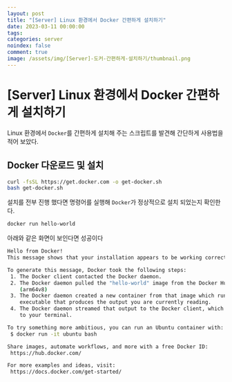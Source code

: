 ```yaml
---
layout: post
title: "[Server] Linux 환경에서 Docker 간편하게 설치하기"
date: 2023-03-11 00:00:00
tags:
categories: server
noindex: false
comment: true
image: /assets/img/[Server]-도커-간편하게-설치하기/thumbnail.png
---
```

# [Server] Linux 환경에서 Docker 간편하게 설치하기
Linux 환경에서 `Docker`를 간편하게 설치해 주는 스크립트를 발견해 간단하게 사용법을 적어 보았다.
## Docker 다운로드 및 설치
```bash
curl -fsSL https://get.docker.com -o get-docker.sh
bash get-docker.sh
```

설치를 전부 진행 했다면 명령어를 실행해 `Docker`가 정상적으로 설치 되었는지 확인한다.
```bash
docker run hello-world
```

아래와 같은 화면이 보인다면 성공이다

```bash
Hello from Docker!
This message shows that your installation appears to be working correctly.

To generate this message, Docker took the following steps:
 1. The Docker client contacted the Docker daemon.
 2. The Docker daemon pulled the "hello-world" image from the Docker Hub.
    (arm64v8)
 3. The Docker daemon created a new container from that image which runs the
    executable that produces the output you are currently reading.
 4. The Docker daemon streamed that output to the Docker client, which sent it
    to your terminal.

To try something more ambitious, you can run an Ubuntu container with:
 $ docker run -it ubuntu bash

Share images, automate workflows, and more with a free Docker ID:
 https://hub.docker.com/

For more examples and ideas, visit:
 https://docs.docker.com/get-started/
```